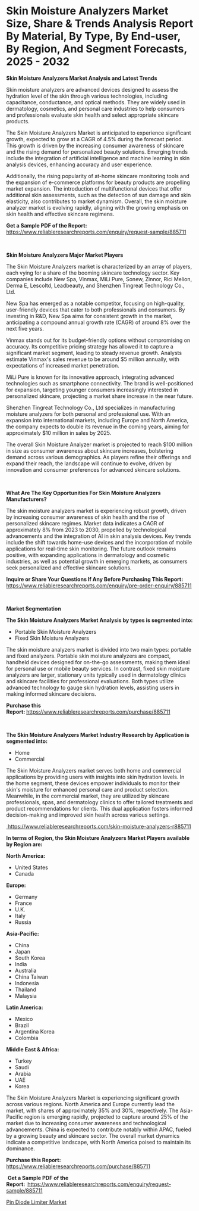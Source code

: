 <p><h1>Skin Moisture Analyzers Market Size, Share & Trends Analysis Report By Material, By Type, By End-user, By Region, And Segment Forecasts, 2025 - 2032</h1></p><p><strong>Skin Moisture Analyzers Market Analysis and Latest Trends</strong></p>
<p><p>Skin moisture analyzers are advanced devices designed to assess the hydration level of the skin through various technologies, including capacitance, conductance, and optical methods. They are widely used in dermatology, cosmetics, and personal care industries to help consumers and professionals evaluate skin health and select appropriate skincare products.</p><p>The Skin Moisture Analyzers Market is anticipated to experience significant growth, expected to grow at a CAGR of 4.5% during the forecast period. This growth is driven by the increasing consumer awareness of skincare and the rising demand for personalized beauty solutions. Emerging trends include the integration of artificial intelligence and machine learning in skin analysis devices, enhancing accuracy and user experience. </p><p>Additionally, the rising popularity of at-home skincare monitoring tools and the expansion of e-commerce platforms for beauty products are propelling market expansion. The introduction of multifunctional devices that offer additional skin assessments, such as the detection of sun damage and skin elasticity, also contributes to market dynamism. Overall, the skin moisture analyzer market is evolving rapidly, aligning with the growing emphasis on skin health and effective skincare regimens.</p></p>
<p><strong>Get a Sample PDF of the Report:&nbsp;</strong> <a href="https://www.reliableresearchreports.com/enquiry/request-sample/885711?utm_campaign=2197&utm_medium=2&utm_source=Github&utm_content=ia&utm_term=11022025&utm_id=skin-moisture-analyzers">https://www.reliableresearchreports.com/enquiry/request-sample/885711</a></p>
<p>&nbsp;</p>
<p><strong>Skin Moisture Analyzers Major Market Players</strong></p>
<p><p>The Skin Moisture Analyzers market is characterized by an array of players, each vying for a share of the booming skincare technology sector. Key companies include New Spa, Vinmax, MiLi Pure, Sonew, Zinnor, Rici Melion, Derma E, Lescoltd, Leadbeauty, and Shenzhen Tingreat Technology Co., Ltd. </p><p>New Spa has emerged as a notable competitor, focusing on high-quality, user-friendly devices that cater to both professionals and consumers. By investing in R&D, New Spa aims for consistent growth in the market, anticipating a compound annual growth rate (CAGR) of around 8% over the next five years. </p><p>Vinmax stands out for its budget-friendly options without compromising on accuracy. Its competitive pricing strategy has allowed it to capture a significant market segment, leading to steady revenue growth. Analysts estimate Vinmax's sales revenue to be around $5 million annually, with expectations of increased market penetration.</p><p>MiLi Pure is known for its innovative approach, integrating advanced technologies such as smartphone connectivity. The brand is well-positioned for expansion, targeting younger consumers increasingly interested in personalized skincare, projecting a market share increase in the near future.</p><p>Shenzhen Tingreat Technology Co., Ltd specializes in manufacturing moisture analyzers for both personal and professional use. With an expansion into international markets, including Europe and North America, the company expects to double its revenue in the coming years, aiming for approximately $10 million in sales by 2025.</p><p>The overall Skin Moisture Analyzer market is projected to reach $100 million in size as consumer awareness about skincare increases, bolstering demand across various demographics. As players refine their offerings and expand their reach, the landscape will continue to evolve, driven by innovation and consumer preferences for advanced skincare solutions.</p></p>
<p>&nbsp;</p>
<p><strong>What Are The Key Opportunities For Skin Moisture Analyzers Manufacturers?</strong></p>
<p><p>The skin moisture analyzers market is experiencing robust growth, driven by increasing consumer awareness of skin health and the rise of personalized skincare regimes. Market data indicates a CAGR of approximately 8% from 2023 to 2030, propelled by technological advancements and the integration of AI in skin analysis devices. Key trends include the shift towards home-use devices and the incorporation of mobile applications for real-time skin monitoring. The future outlook remains positive, with expanding applications in dermatology and cosmetic industries, as well as potential growth in emerging markets, as consumers seek personalized and effective skincare solutions.</p></p>
<p><strong>Inquire or Share Your Questions If Any Before Purchasing This Report:</strong> <a href="https://www.reliableresearchreports.com/enquiry/pre-order-enquiry/885711?utm_campaign=2197&utm_medium=2&utm_source=Github&utm_content=ia&utm_term=11022025&utm_id=skin-moisture-analyzers">https://www.reliableresearchreports.com/enquiry/pre-order-enquiry/885711</a></p>
<p>&nbsp;</p>
<p><strong>Market Segmentation</strong></p>
<p><strong>The Skin Moisture Analyzers Market Analysis by types is segmented into:</strong></p>
<p><ul><li>Portable Skin Moisture Analyzers</li><li>Fixed Skin Moisture Analyzers</li></ul></p>
<p><p>The skin moisture analyzers market is divided into two main types: portable and fixed analyzers. Portable skin moisture analyzers are compact, handheld devices designed for on-the-go assessments, making them ideal for personal use or mobile beauty services. In contrast, fixed skin moisture analyzers are larger, stationary units typically used in dermatology clinics and skincare facilities for professional evaluations. Both types utilize advanced technology to gauge skin hydration levels, assisting users in making informed skincare decisions.</p></p>
<p><strong>Purchase this Report:&nbsp;</strong><a href="https://www.reliableresearchreports.com/purchase/885711?utm_campaign=2197&utm_medium=2&utm_source=Github&utm_content=ia&utm_term=11022025&utm_id=skin-moisture-analyzers">https://www.reliableresearchreports.com/purchase/885711</a></p>
<p>&nbsp;</p>
<p><strong>The Skin Moisture Analyzers Market Industry Research by Application is segmented into:</strong></p>
<p><ul><li>Home</li><li>Commercial</li></ul></p>
<p><p>The Skin Moisture Analyzers market serves both home and commercial applications by providing users with insights into skin hydration levels. In the home segment, these devices empower individuals to monitor their skin's moisture for enhanced personal care and product selection. Meanwhile, in the commercial market, they are utilized by skincare professionals, spas, and dermatology clinics to offer tailored treatments and product recommendations for clients. This dual application fosters informed decision-making and improved skin health across various settings.</p></p>
<p><a href="https://www.reliableresearchreports.com/skin-moisture-analyzers-r885711?utm_campaign=2197&utm_medium=2&utm_source=Github&utm_content=ia&utm_term=11022025&utm_id=skin-moisture-analyzers">&nbsp;https://www.reliableresearchreports.com/skin-moisture-analyzers-r885711</a></p>
<p><strong>In terms of Region, the Skin Moisture Analyzers Market Players available by Region are:</strong></p>
<p>
    <p> <strong> North America: </strong>
        <ul>
            <li>United States</li>
            <li>Canada</li>
        </ul>
        </p> 
    <p> <strong> Europe: </strong>
        <ul>
            <li>Germany</li>
            <li>France</li>
            <li>U.K.</li>
            <li>Italy</li>
            <li>Russia</li>
        </ul>
        </p> 
    <p> <strong> Asia-Pacific: </strong>
        <ul>
            <li>China</li>
            <li>Japan</li>
            <li>South Korea</li>
            <li>India</li>
            <li>Australia</li>
            <li>China Taiwan</li>
            <li>Indonesia</li>
            <li>Thailand</li>
            <li>Malaysia</li>
        </ul>
        </p> 
    <p> <strong> Latin America: </strong>
        <ul>
            <li>Mexico</li>
            <li>Brazil</li>
            <li>Argentina Korea</li>
            <li>Colombia</li>
        </ul>
        </p> 
    <p> <strong> Middle East & Africa: </strong>
        <ul>
            <li>Turkey</li>
            <li>Saudi</li>
            <li>Arabia</li>
            <li>UAE</li>
            <li>Korea</li>
        </ul>
    </p>
    </p>
<p><p>The Skin Moisture Analyzers Market is experiencing significant growth across various regions. North America and Europe currently lead the market, with shares of approximately 35% and 30%, respectively. The Asia-Pacific region is emerging rapidly, projected to capture around 25% of the market due to increasing consumer awareness and technological advancements. China is expected to contribute notably within APAC, fueled by a growing beauty and skincare sector. The overall market dynamics indicate a competitive landscape, with North America poised to maintain its dominance.</p></p>
<p><strong>Purchase this Report: </strong><a href="https://www.reliableresearchreports.com/purchase/885711?utm_campaign=2197&utm_medium=2&utm_source=Github&utm_content=ia&utm_term=11022025&utm_id=skin-moisture-analyzers">https://www.reliableresearchreports.com/purchase/885711</a></p>
<p>&nbsp;<strong>Get a Sample PDF of the Report:&nbsp;&nbsp;</strong><a href="https://www.reliableresearchreports.com/enquiry/request-sample/885711?utm_campaign=2197&utm_medium=2&utm_source=Github&utm_content=ia&utm_term=11022025&utm_id=skin-moisture-analyzers">https://www.reliableresearchreports.com/enquiry/request-sample/885711</a></p>
<p><strong></strong></p>
<p><p><a href="https://github.com/JosephineMcguire65/Market-Research-Report-List-1/blob/main/pin-diode-limiter-market.md?utm_campaign=2197&utm_medium=2&utm_source=Github&utm_content=ia&utm_term=11022025&utm_id=skin-moisture-analyzers">Pin Diode Limiter Market</a></p></p>